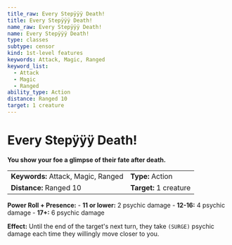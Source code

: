 ```yaml
---
title_raw: Every Stepÿÿÿ Death!
title: Every Stepÿÿÿ Death!
name_raw: Every Stepÿÿÿ Death!
name: Every Stepÿÿÿ Death!
type: classes
subtype: censor
kind: 1st-level features
keywords: Attack, Magic, Ranged
keyword_list:
  - Attack
  - Magic
  - Ranged
ability_type: Action
distance: Ranged 10
target: 1 creature
---
```


# Every Stepÿÿÿ Death!

**You show your foe a glimpse of their fate after death.**

|                                     |                        |
| :---------------------------------- | :--------------------- |
| **Keywords:** Attack, Magic, Ranged | **Type:** Action       |
| **Distance:** Ranged 10             | **Target:** 1 creature |

**Power Roll + Presence:** - **11 or lower:** 2 psychic damage - **12-16:** 4 psychic damage - **17+:** 6 psychic damage

**Effect:** Until the end of the target's next turn, they take `(SURGE)` psychic damage each time they willingly move closer to you.
